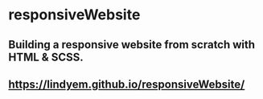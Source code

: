# responsiveWebsite

## Building a responsive website from scratch with HTML & SCSS.


## https://lindyem.github.io/responsiveWebsite/

